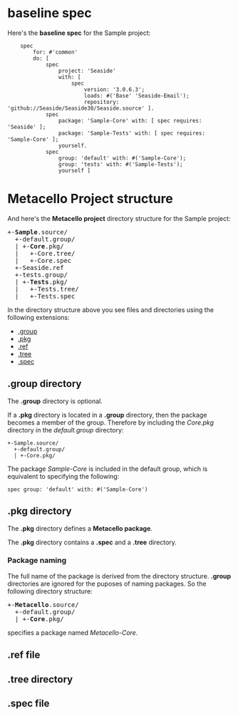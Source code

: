 # baseline spec<a name="baseline"/>

Here's the **baseline spec** for the Sample project:

```Smalltalk
    spec
        for: #'common'
        do: [ 
            spec
                project: 'Seaside'
                with: [ 
                    spec
                        version: '3.0.6.3';
                        loads: #('Base' 'Seaside-Email');
                        repository: 'github://Seaside/Seaside30/Seaside.source' ].
            spec
                package: 'Sample-Core' with: [ spec requires: 'Seaside' ];
                package: 'Sample-Tests' with: [ spec requires: 'Sample-Core' ];
                yourself.
            spec
                group: 'default' with: #('Sample-Core');
                group: 'tests' with: #('Sample-Tests');
                yourself ]
```

# Metacello Project structure<a name="structure"/>
And here's the **Metacello project** directory structure for the Sample project:

<pre>
+-<strong>Sample</strong>.source/
  +-default.group/
  | +-<strong>Core</strong>.pkg/
  |   +-Core.tree/
  |   +-Core.spec
  +-Seaside.ref
  +-tests.group/
  | +-<strong>Tests</strong>.pkg/
  |   +-Tests.tree/
  |   +-Tests.spec
</pre>

In the directory structure above you see files and directories using the following extensions:

 * [.group](#group)
 * [.pkg](#pkg)
 * [.ref](#ref)
 * [.tree](#tree)
 * [.spec](#spec)

## .group directory<a name="group"/>
The **.group** directory is optional. 

If a **.pkg** directory is located in a **.group** directory, then the package 
becomes a member of the group. Therefore by including the *Core.pkg* directory in the *default.group* directory:

```
+-Sample.source/
  +-default.group/
  | +-Core.pkg/
```

The package *Sample-Core* is included in the default group, which is equivalent to specifying the following:

```Smalltalk
spec group: 'default' with: #('Sample-Core')
```

## .pkg directory<a name="pkg"/>
The **.pkg** directory defines a **Metacello package**.

The **.pkg** directory contains a **.spec** and a **.tree** directory.

### Package naming<a name="pkgnaming"/>
The full name of the package is derived from the directory structure. **.group** directories are 
ignored for the puposes of naming packages. So the following directory structure:

<pre>
+-<strong>Metacello</strong>.source/
  +-default.group/
  | +-<strong>Core</strong>.pkg/
</pre>

specifies a package named *Metacello-Core*.

## .ref file<a name="ref"/>
## .tree directory<a name="tree"/>
## .spec file<a name="spec"/>
